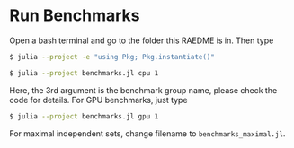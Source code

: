 # Run Benchmarks

Open a bash terminal and go to the folder this RAEDME is in. Then type

```bash
$ julia --project -e "using Pkg; Pkg.instantiate()"

$ julia --project benchmarks.jl cpu 1
```

Here, the 3rd argument is the benchmark group name, please check the code for details. For GPU benchmarks, just type

```bash
$ julia --project benchmarks.jl gpu 1
```

For maximal independent sets, change filename to `benchmarks_maximal.jl`.
